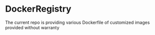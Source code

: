 # DockerRegistry

The current repo is providing various Dockerfile of customized images provided without warranty
